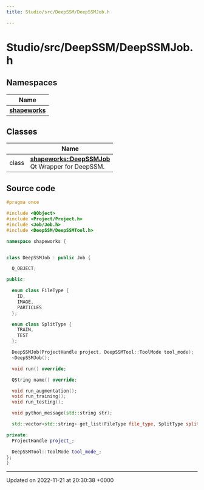 ```yaml
---
title: Studio/src/DeepSSM/DeepSSMJob.h

---
```


# Studio/src/DeepSSM/DeepSSMJob.h



## Namespaces

| Name           |
| -------------- |
| **[shapeworks](../Namespaces/namespaceshapeworks.md)**  |

## Classes

|                | Name           |
| -------------- | -------------- |
| class | **[shapeworks::DeepSSMJob](../Classes/classshapeworks_1_1DeepSSMJob.md)** <br>Qt Wrapper for DeepSSM.  |




## Source code

```cpp
#pragma once

#include <QObject>
#include <Project/Project.h>
#include <Job/Job.h>
#include <DeepSSM/DeepSSMTool.h>

namespace shapeworks {


class DeepSSMJob : public Job {

  Q_OBJECT;

public:

  enum class FileType {
    ID,
    IMAGE,
    PARTICLES
  };

  enum class SplitType {
    TRAIN,
    TEST
  };

  DeepSSMJob(ProjectHandle project, DeepSSMTool::ToolMode tool_mode);
  ~DeepSSMJob();

  void run() override;

  QString name() override;

  void run_augmentation();
  void run_training();
  void run_testing();

  void python_message(std::string str);

  std::vector<std::string> get_list(FileType file_type, SplitType split_type);

private:
  ProjectHandle project_;

  DeepSSMTool::ToolMode tool_mode_;
};
}
```


-------------------------------

Updated on 2022-11-21 at 20:30:38 +0000
